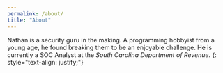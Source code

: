 ```yaml
---
permalink: /about/
title: "About"
---
```


Nathan is a security guru in the making. A programming hobbyist from a young age, he found breaking them to be an enjoyable challenge. He is currently a SOC Analyst at the _South Carolina Department of Revenue._
{: style="text-align: justify;"}